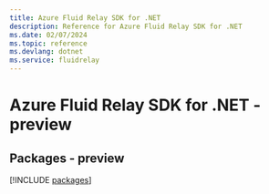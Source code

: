 ```yaml
---
title: Azure Fluid Relay SDK for .NET
description: Reference for Azure Fluid Relay SDK for .NET
ms.date: 02/07/2024
ms.topic: reference
ms.devlang: dotnet
ms.service: fluidrelay
---
```

# Azure Fluid Relay SDK for .NET - preview
## Packages - preview
[!INCLUDE [packages](fluid-relay-index.md)]